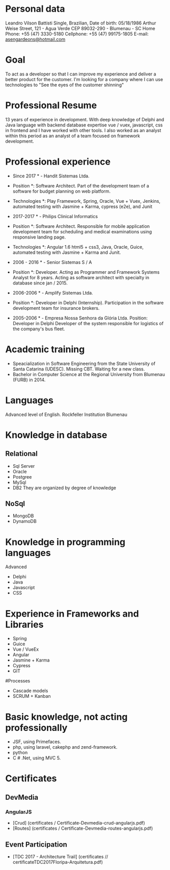 
# Personal data

Leandro Vilson Battisti
Single, Brazilian,
Date of birth: 05/18/1986
Arthur Weise Street, 121 - Agua Verde
CEP 89032-290 - Blumenau - SC
Home Phone: +55 (47) 3330-5180
Cellphone: +55 (47) 99175-1805
E-mail: asengardeons@hotmail.com

# Goal
To act as a developer so that I can improve my experience and deliver a better product for the customer.
I'm looking for a company where I can use technologies to "See the eyes of the customer shinning"

# Professional Resume
13 years of experience in development. With deep knowledge of Delphi and Java language with backend database expertise
vue / vuex, javascript, css in frontend and I have worked with other tools. I also worked as an analyst within this period as an analyst of a team focused on framework development.


# Professional experience

* Since 2017 * - Handit Sistemas Ltda.
* Position *: Software Architect. Part of the development team of a software for budget planning on web platform.
* Technologies *: Play Framework, Spring, Oracle, Vue + Vuex, Jenkins, automated testing with Jasmine + Karma, cypress (e2e), and Junit

* 2017-2017 * - Philips Clinical Informatics
* Position *: Software Architect. Responsible for mobile application development team for scheduling and medical examinations using responsive landing page.
* Technologies *: Angular 1.6 html5 + css3, Java, Oracle, Guice, automated testing with Jasmine + Karma and Junit.

* 2006 - 2016 * - Senior Sistemas S / A
* Position *: Developer. Acting as Programmer and Framework Systems Analyst for 8 years.
Acting as software architect with specialty in database since jan / 2015.

* 2006-2006 * - Amplify Sistemas Ltda.
* Position *: Developer in Delphi (Internship).
Participation in the software development team for insurance brokers.

* 2005-2006 * - Empresa Nossa Senhora da Glória Ltda.
Position: Developer in Delphi
Developer of the system responsible for logistics of the company's bus fleet.

# Academic training
- Speacialization in Software Engineering from the State University of Santa Catarina (UDESC). Missing CBT. Waiting for a new class.
- Bachelor in Computer Science at the Regional University from Blumenau (FURB) in 2014.


# Languages
Advanced level of English. Rockfeller Institution Blumenau

# Knowledge in database
## Relational
- Sql Server
- Oracle
- Postgree
- MySql
- DB2
They are organized by degree of knowledge

## NoSql
- MongoDB
- DynamoDB

# Knowledge in programming languages
Advanced
- Delphi
- Java
- Javascript
- CSS

# Experience in Frameworks and Libraries
- Spring
- Guice
- Vue / VueEx
- Angular
- Jasmine + Karma
- Cypress
- GIT


#Processes
- Cascade models
- SCRUM + Kanban
  
# Basic knowledge, not acting professionally
- JSF, using Primefaces.
- php, using laravel, cakephp and zend-framework.
- python
- C # .Net, using MVC 5.

# Certificates

## DevMedia
### AngularJS
* [Crud] (certificates / Certificate-Devmedia-crud-angularjs.pdf)
* [Routes] (certificates / Certificate-Devmedia-routes-angularjs.pdf)
## Event Participation
* [TDC 2017 - Architecture Trail] (certificates // certificateTDC2017Floripa-Arquitetura.pdf)
